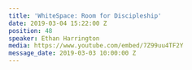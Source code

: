 ```yaml
---
title: 'WhiteSpace: Room for Discipleship'
date: 2019-03-04 15:22:00 Z
position: 48
speaker: Ethan Harrington
media: https://www.youtube.com/embed/7Z99uu4TF2Y
message_date: 2019-03-03 10:00:00 Z
---
```


